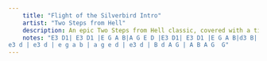 ```yaml
---
    title: "Flight of the Silverbird Intro"
    artist: "Two Steps from Hell"
    description: An epic Two Steps from Hell classic, covered with a tin whistle in D.
    notes: "E3 D1| E3 D1 |E G A B|A G E D |E3 D1| E3 D1 |E G A B|d3 B| A2 B d|
e3 d | e3 d | e g a b | a g e d | e3 d | B d A G | A B A G  G"
---
```

